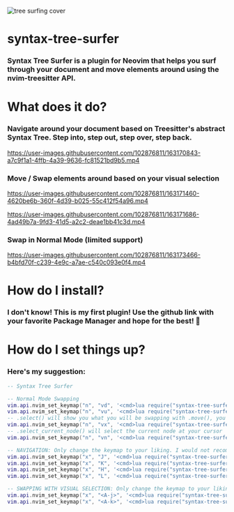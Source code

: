 ![tree surfing cover](https://user-images.githubusercontent.com/102876811/163170119-89369c35-a061-4058-aaeb-1706ea6fa4cf.jpg)


# syntax-tree-surfer
### Syntax Tree Surfer is a plugin for Neovim that helps you surf through your document and move elements around using the nvim-treesitter API.

# What does it do?

### **Navigate** around your document based on Treesitter's abstract Syntax Tree. Step into, step out, step over, step back.

https://user-images.githubusercontent.com/102876811/163170843-a7c9f1a1-4ffb-4a39-9636-fc81521bd9b5.mp4

### **Move / Swap** elements around based on your visual selection

https://user-images.githubusercontent.com/102876811/163171460-4620be6b-360f-4d39-b025-55c412f54a96.mp4

https://user-images.githubusercontent.com/102876811/163171686-4ad49b7a-9fd3-41d5-a2c2-deae1bb41c3d.mp4

### **Swap in Normal Mode** (limited support)

https://user-images.githubusercontent.com/102876811/163173466-b4bfd70f-c239-4e9c-a7ae-c540c093e0f4.mp4


# How do I install?
### I don't know! This is my first plugin! Use the github link with your favorite Package Manager and hope for the best! 🥳


# How do I set things up?
### Here's my suggestion:

``` lua
-- Syntax Tree Surfer

-- Normal Mode Swapping
vim.api.nvim_set_keymap("n", "vd", '<cmd>lua require("syntax-tree-surfer").move("n", false)<cr>', {noremap = true, silent = true})
vim.api.nvim_set_keymap("n", "vu", '<cmd>lua require("syntax-tree-surfer").move("n", true)<cr>', {noremap = true, silent = true})
-- .select() will show you what you will be swapping with .move(), you'll get used to .select() and .move() behavior quite soon!
vim.api.nvim_set_keymap("n", "vx", '<cmd>lua require("syntax-tree-surfer").select()<cr>', {noremap = true, silent = true})
-- .select_current_node() will select the current node at your cursor
vim.api.nvim_set_keymap("n", "vn", '<cmd>lua require("syntax-tree-surfer").select_current_node()<cr>', {noremap = true, silent = true})

-- NAVIGATION: Only change the keymap to your liking. I would not recommend changing anything about the .surf() parameters!
vim.api.nvim_set_keymap("x", "J", '<cmd>lua require("syntax-tree-surfer").surf("next", "visual")<cr>', {noremap = true, silent = true})
vim.api.nvim_set_keymap("x", "K", '<cmd>lua require("syntax-tree-surfer").surf("prev", "visual")<cr>', {noremap = true, silent = true})
vim.api.nvim_set_keymap("x", "H", '<cmd>lua require("syntax-tree-surfer").surf("parent", "visual")<cr>', {noremap = true, silent = true})
vim.api.nvim_set_keymap("x", "L", '<cmd>lua require("syntax-tree-surfer").surf("child", "visual")<cr>', {noremap = true, silent = true})

-- SWAPPING WITH VISUAL SELECTION: Only change the keymap to your liking. Don't change the .surf() parameters!
vim.api.nvim_set_keymap("x", "<A-j>", '<cmd>lua require("syntax-tree-surfer").surf("next", "visual", true)<cr>', {noremap = true, silent = true})
vim.api.nvim_set_keymap("x", "<A-k>", '<cmd>lua require("syntax-tree-surfer").surf("prev", "visual", true)<cr>', {noremap = true, silent = true})
```
